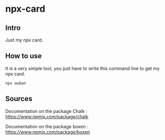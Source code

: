 # npx-card

## Intro

Just my npx card.

## How to use

It is a very simple tool, you just have to write this command line to get my npx card.

```npx auban```


## Sources

Documentation on the package Chalk :
<https://www.npmjs.com/package/chalk>

Documentation on the package boxen :
<https://www.npmjs.com/package/boxen>
